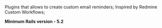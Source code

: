 Plugins that allows to create custom email reminders;
Inspired by Redmine Custom Workflows;

**Minimum Rails version - 5.2**